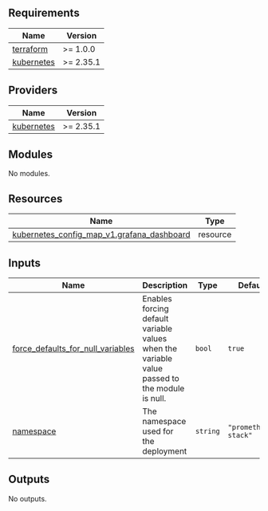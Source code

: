 <!-- BEGIN_TF_DOCS -->
## Requirements

| Name | Version |
|------|---------|
| <a name="requirement_terraform"></a> [terraform](#requirement\_terraform) | >= 1.0.0 |
| <a name="requirement_kubernetes"></a> [kubernetes](#requirement\_kubernetes) | >= 2.35.1 |

## Providers

| Name | Version |
|------|---------|
| <a name="provider_kubernetes"></a> [kubernetes](#provider\_kubernetes) | >= 2.35.1 |

## Modules

No modules.

## Resources

| Name | Type |
|------|------|
| [kubernetes_config_map_v1.grafana_dashboard](https://registry.terraform.io/providers/hashicorp/kubernetes/latest/docs/resources/config_map_v1) | resource |

## Inputs

| Name | Description | Type | Default | Required |
|------|-------------|------|---------|:--------:|
| <a name="input_force_defaults_for_null_variables"></a> [force\_defaults\_for\_null\_variables](#input\_force\_defaults\_for\_null\_variables) | Enables forcing default variable values when the variable value passed to the module is null. | `bool` | `true` | no |
| <a name="input_namespace"></a> [namespace](#input\_namespace) | The namespace used for the deployment | `string` | `"prometheus-stack"` | no |

## Outputs

No outputs.
<!-- END_TF_DOCS -->